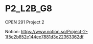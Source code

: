 # P2_L2B_G8
CPEN 291 Project 2

Notion: https://www.notion.so/Project-2-1f5e2b852e144ee7881d3e22363362df
